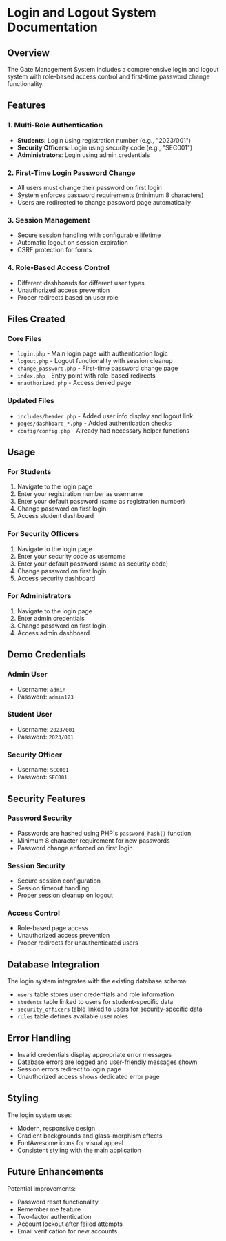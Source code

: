 # Login and Logout System Documentation

## Overview
The Gate Management System includes a comprehensive login and logout system with role-based access control and first-time password change functionality.

## Features

### 1. Multi-Role Authentication
- **Students**: Login using registration number (e.g., "2023/001")
- **Security Officers**: Login using security code (e.g., "SEC001")
- **Administrators**: Login using admin credentials

### 2. First-Time Login Password Change
- All users must change their password on first login
- System enforces password requirements (minimum 8 characters)
- Users are redirected to change password page automatically

### 3. Session Management
- Secure session handling with configurable lifetime
- Automatic logout on session expiration
- CSRF protection for forms

### 4. Role-Based Access Control
- Different dashboards for different user types
- Unauthorized access prevention
- Proper redirects based on user role

## Files Created

### Core Files
- `login.php` - Main login page with authentication logic
- `logout.php` - Logout functionality with session cleanup
- `change_password.php` - First-time password change page
- `index.php` - Entry point with role-based redirects
- `unauthorized.php` - Access denied page

### Updated Files
- `includes/header.php` - Added user info display and logout link
- `pages/dashboard_*.php` - Added authentication checks
- `config/config.php` - Already had necessary helper functions

## Usage

### For Students
1. Navigate to the login page
2. Enter your registration number as username
3. Enter your default password (same as registration number)
4. Change password on first login
5. Access student dashboard

### For Security Officers
1. Navigate to the login page
2. Enter your security code as username
3. Enter your default password (same as security code)
4. Change password on first login
5. Access security dashboard

### For Administrators
1. Navigate to the login page
2. Enter admin credentials
3. Change password on first login
4. Access admin dashboard

## Demo Credentials

### Admin User
- Username: `admin`
- Password: `admin123`

### Student User
- Username: `2023/001`
- Password: `2023/001`

### Security Officer
- Username: `SEC001`
- Password: `SEC001`

## Security Features

### Password Security
- Passwords are hashed using PHP's `password_hash()` function
- Minimum 8 character requirement for new passwords
- Password change enforced on first login

### Session Security
- Secure session configuration
- Session timeout handling
- Proper session cleanup on logout

### Access Control
- Role-based page access
- Unauthorized access prevention
- Proper redirects for unauthenticated users

## Database Integration

The login system integrates with the existing database schema:

- `users` table stores user credentials and role information
- `students` table linked to users for student-specific data
- `security_officers` table linked to users for security-specific data
- `roles` table defines available user roles

## Error Handling

- Invalid credentials display appropriate error messages
- Database errors are logged and user-friendly messages shown
- Session errors redirect to login page
- Unauthorized access shows dedicated error page

## Styling

The login system uses:
- Modern, responsive design
- Gradient backgrounds and glass-morphism effects
- FontAwesome icons for visual appeal
- Consistent styling with the main application

## Future Enhancements

Potential improvements:
- Password reset functionality
- Remember me feature
- Two-factor authentication
- Account lockout after failed attempts
- Email verification for new accounts 